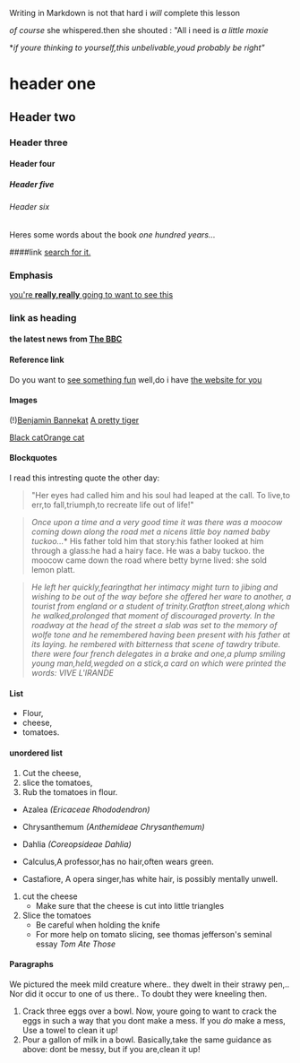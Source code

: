 <IBUKUN OLOMIYESAN>

Writing in Markdown is not that hard
i *will* complete this lesson

_of course_ she whispered.then she shouted : "All i need is *a little moxie*

**_if youre thinking to yourself,this unbelivable,youd probably be right"_*

# header one
## Header two
### Header three
#### Header four
##### Header five
###### Header six

Heres some words about the book _one hundred years..._

####link
[search for it.](www.google.com)

### Emphasis
[you're **really,really** going to want to see this](www.dailykitten.com)

### link as heading
#### the latest news from [The BBC](www.bbc.com)

#### Reference link
Do you want to [see something fun](www.zombo.com)
well,do i have [the website for you](www.stumbleupon.com)

#### Images
(!)[Benjamin Bannekat](https://octodex.github.com/images/bannekat.png)
[A pretty tiger](https://upload.wikimedia.org/wikipedia/commons/5/56/Tiger.50.jpg)

[Black cat](https://upload.wikimedia.org/wikipedia/commons/a/a3/81_INF_DIV_SSI.jpg)[Orange cat](https://icons.iconarchive.com/icons/google/noto-emoji-animals-nature/256/22221-cat-icon.png)

#### Blockquotes
I read this intresting quote the other day:
> "Her eyes had called him and his soul had leaped at the call. To live,to err,to fall,triumph,to recreate life out of life!"

>*Once upon a time and a very good time it was there was a moocow coming down along the road met a nicens little boy named baby tuckoo...**
>His father told him that story:his father looked at him through a glass:he had a hairy face.
>He was a baby tuckoo. the moocow came down the road where betty byrne lived: she sold lemon platt.

>_He left her quickly,fearingthat her intimacy might turn to jibing and wishing to be out of the way before she offered her ware to another, a tourist from england or a student of trinity.Gratfton street,along which he walked,prolonged that moment of discouraged proverty. In the roadway at the head of the street a slab was set to the memory of wolfe tone and he remembered having been present with his father at its laying.
he rembered with bitterness that scene of tawdry tribute. there were four french delegates in a brake and one,a plump smiling young man,held,wegded on a stick,a card on which were printed the words: VIVE L'IRANDE_


#### List
* Flour,
* cheese,
* tomatoes.

#### unordered list
1. Cut the cheese,
2. slice the tomatoes,
3. Rub the tomatoes in flour.

* Azalea _(Ericaceae Rhododendron)_
* Chrysanthemum _(Anthemideae Chrysanthemum)_
* Dahlia _(Coreopsideae Dahlia)_

* Calculus,A professor,has no hair,often wears green.
* Castafiore, A opera singer,has white hair, is possibly mentally unwell.

1. cut the cheese
    * Make sure that the cheese is cut into little triangles
2. Slice the tomatoes 
   * Be careful when holding the knife
   * For more help on tomato slicing, see thomas jefferson's seminal essay _Tom Ate Those_

#### Paragraphs
We pictured the meek mild creature where..
they dwelt in their strawy pen,..
Nor did it occur to one of us there..
To doubt they were kneeling then.
    
1. Crack three eggs over a bowl.
Now, youre going to want to crack the eggs in such a way that you dont make a mess.
If you _do_ make a mess, Use a towel to clean it up!
2. Pour a gallon of milk in a bowl.
Basically,take the same guidance as above: dont be messy, but if you are,clean it up!


    


    






